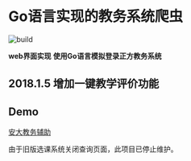# Go语言实现的教务系统爬虫

![build](https://www.travis-ci.org/Nickqiaoo/beego-webcrawler.svg?branch=master) 

 **web界面实现**
 **使用Go语言模拟登录正方教务系统**
 

## 2018.1.5 增加一键教学评价功能

 ## Demo
 
 [安大教务辅助](http://119.28.187.154/login)

由于旧版选课系统关闭查询页面，此项目已停止维护。
